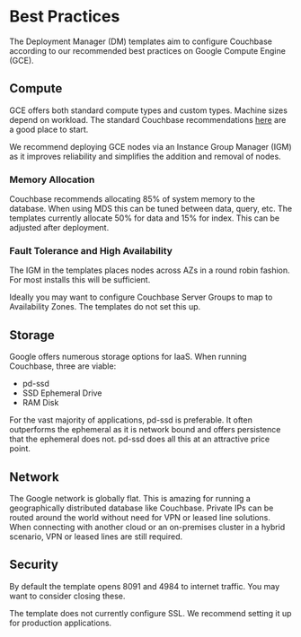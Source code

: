 # Best Practices

The Deployment Manager (DM) templates aim to configure Couchbase according to our recommended best practices on Google Compute Engine (GCE).

## Compute

GCE offers both standard compute types and custom types.  Machine sizes depend on workload.  The standard Couchbase recommendations [here](https://developer.couchbase.com/documentation/server/current/install/pre-install.html) are a good place to start.

We recommend deploying GCE nodes via an Instance Group Manager (IGM) as it improves reliability and simplifies the addition and removal of nodes.

### Memory Allocation

Couchbase recommends allocating 85% of system memory to the database. When using MDS this can be tuned between data, query, etc. The templates currently allocate 50% for data and 15% for index. This can be adjusted after deployment.

### Fault Tolerance and High Availability

The IGM in the templates places nodes across AZs in a round robin fashion.  For most installs this will be sufficient.

Ideally you may want to configure Couchbase Server Groups to map to Availability Zones.  The templates do not set this up.

## Storage

Google offers numerous storage options for IaaS.  When running Couchbase, three are viable:

* pd-ssd
* SSD Ephemeral Drive
* RAM Disk

For the vast majority of applications, pd-ssd is preferable.  It often outperforms the ephemeral as it is network bound and offers persistence that the ephemeral does not.  pd-ssd does all this at an attractive price point.

## Network

The Google network is globally flat.  This is amazing for running a geographically distributed database like Couchbase.  Private IPs can be routed around the world without need for VPN or leased line solutions.  When connecting with another cloud or an on-premises cluster in a hybrid scenario, VPN or leased lines are still required.

## Security

By default the template opens 8091 and 4984 to internet traffic.  You may want to consider closing these.

The template does not currently configure SSL. We recommend setting it up for production applications.
